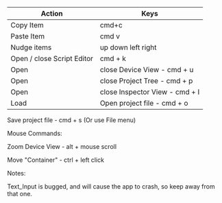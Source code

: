 
Action | Keys
--- | ---
Copy Item | cmd+c
Paste Item | cmd v
Nudge items | up down left right
Open / close Script Editor |  cmd + k
Open | close Device View - cmd + u
Open | close Project Tree - cmd + p 
Open | close Inspector View - cmd + I 
Load | Open project file  - cmd + o 


Save project file - cmd + s 
(Or use File menu)



Mouse Commands:

Zoom Device View - alt + mouse scroll

Move "Container" - ctrl + left click




Notes:

Text_Input is bugged, and will cause the app to crash, so keep away from that one.
